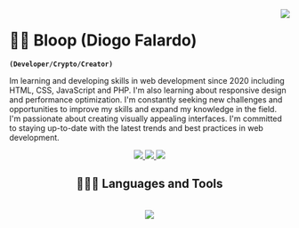 <img align="right" src="https://visitor-badge.laobi.icu/badge?page_id=Diogo-Falardo.Diogo-Falardo" />

# 🏄‍♂️ Bloop (Diogo Falardo)

**`(Developer/Crypto/Creator)`**

Im learning and developing skills in web development since 2020 including HTML, CSS, JavaScript and PHP. I'm also learning about responsive design and performance optimization. I'm constantly seeking new challenges and opportunities to improve my skills and expand my knowledge in the field. I'm passionate about creating visually appealing interfaces. I'm committed to staying up-to-date with the latest trends and best practices in web development.

<div align="center"> 
  <a href="mailto:diogofalardo04@gmail.com">
    <img src="https://img.shields.io/badge/Gmail-333333?style=for-the-badge&logo=gmail&logoColor=red" />
  </a>
  <a href="https://www.linkedin.com/in/diogo-falardo-74b7ab2a8/" target="_blank">
    <img src="https://img.shields.io/badge/LinkedIn-0077B5?style=for-the-badge&logo=linkedin&logoColor=white" target="_blank" />
  </a>
    <a href="https://www.youtube.com/channel/UCzLQuNddAeQ5toTlcYGlbZQ" target="_blank">
    <img src="https://img.shields.io/badge/YouTube-FF0000?style=for-the-badge&logo=youtube&logoColor=white" target="_blank" />
  </a>
</div>


<h2 align="center">🧑🏻‍💻 Languages and Tools</h2>
<br/>
<div align="center">
    <img src="https://skillicons.dev/icons?i=vscode,html,css,javascript,python,cs,cpp" />
</div>
